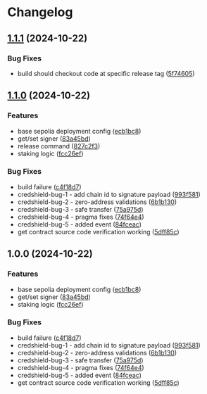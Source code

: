 # Changelog

## [1.1.1](https://github.com/Tribally-Games/contracts/compare/@tribally.games/contracts-v1.1.0...@tribally.games/contracts-v1.1.1) (2024-10-22)


### Bug Fixes

* build should checkout code at specific release tag ([5f74605](https://github.com/Tribally-Games/contracts/commit/5f746053d0563aaaac6bf0f0818300f6684a4f08))

## [1.1.0](https://github.com/Tribally-Games/contracts/compare/@tribally.games/contracts-v1.0.0...@tribally.games/contracts-v1.1.0) (2024-10-22)


### Features

* base sepolia deployment config ([ecb1bc8](https://github.com/Tribally-Games/contracts/commit/ecb1bc803d8571e787c87df70b689229d9011517))
* get/set signer ([83a45bd](https://github.com/Tribally-Games/contracts/commit/83a45bd97b4c1994b88cf36650fae2acb906156b))
* release command ([827c2f3](https://github.com/Tribally-Games/contracts/commit/827c2f339803ed118ea4a1e11b67e041eea6c534))
* staking logic ([fcc26ef](https://github.com/Tribally-Games/contracts/commit/fcc26efcb06457ad0393ceb1ae2fb620130487b9))


### Bug Fixes

* build failure ([c4f18d7](https://github.com/Tribally-Games/contracts/commit/c4f18d71a4fd3b0d518f4516d1110170b62b15d2))
* credshield-bug-1 - add chain id to signature payload ([993f581](https://github.com/Tribally-Games/contracts/commit/993f581685a808021dfec819b5f485ec40b27c52))
* credshield-bug-2 - zero-address validations ([6b1b130](https://github.com/Tribally-Games/contracts/commit/6b1b13094d67bfbe39ffba8a596b2dde797ee8a3))
* credshield-bug-3 - safe transfer ([75a975d](https://github.com/Tribally-Games/contracts/commit/75a975d8566be98c44450084f8111f100a06df7e))
* credshield-bug-4 - pragma fixes ([74f64e4](https://github.com/Tribally-Games/contracts/commit/74f64e489ff0bbe06814e33a5c7fdb6427476bcd))
* credshield-bug-5 - added event ([84fceac](https://github.com/Tribally-Games/contracts/commit/84fceac138a2e9829f4e4376b623d37f9a825e1e))
* get contract source code verification working ([5dff85c](https://github.com/Tribally-Games/contracts/commit/5dff85cb275e6a822dfade1bf54420b767b26f4b))

## 1.0.0 (2024-10-22)


### Features

* base sepolia deployment config ([ecb1bc8](https://github.com/Tribally-Games/contracts/commit/ecb1bc803d8571e787c87df70b689229d9011517))
* get/set signer ([83a45bd](https://github.com/Tribally-Games/contracts/commit/83a45bd97b4c1994b88cf36650fae2acb906156b))
* staking logic ([fcc26ef](https://github.com/Tribally-Games/contracts/commit/fcc26efcb06457ad0393ceb1ae2fb620130487b9))


### Bug Fixes

* build failure ([c4f18d7](https://github.com/Tribally-Games/contracts/commit/c4f18d71a4fd3b0d518f4516d1110170b62b15d2))
* credshield-bug-1 - add chain id to signature payload ([993f581](https://github.com/Tribally-Games/contracts/commit/993f581685a808021dfec819b5f485ec40b27c52))
* credshield-bug-2 - zero-address validations ([6b1b130](https://github.com/Tribally-Games/contracts/commit/6b1b13094d67bfbe39ffba8a596b2dde797ee8a3))
* credshield-bug-3 - safe transfer ([75a975d](https://github.com/Tribally-Games/contracts/commit/75a975d8566be98c44450084f8111f100a06df7e))
* credshield-bug-4 - pragma fixes ([74f64e4](https://github.com/Tribally-Games/contracts/commit/74f64e489ff0bbe06814e33a5c7fdb6427476bcd))
* credshield-bug-5 - added event ([84fceac](https://github.com/Tribally-Games/contracts/commit/84fceac138a2e9829f4e4376b623d37f9a825e1e))
* get contract source code verification working ([5dff85c](https://github.com/Tribally-Games/contracts/commit/5dff85cb275e6a822dfade1bf54420b767b26f4b))
